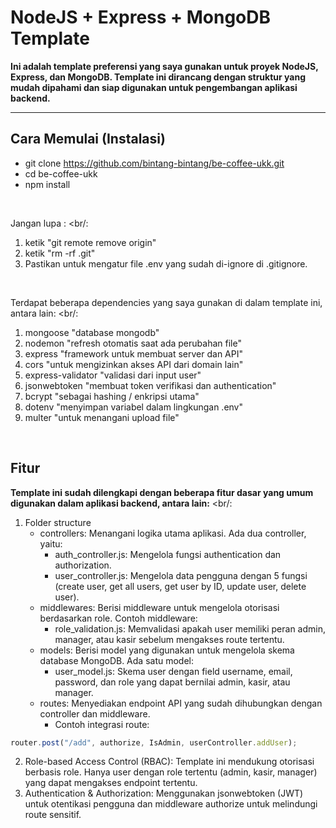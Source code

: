 # NodeJS + Express + MongoDB Template

<b>Ini adalah template preferensi yang saya gunakan untuk proyek NodeJS, Express, dan MongoDB. Template ini dirancang dengan struktur yang mudah dipahami dan siap digunakan untuk pengembangan aplikasi backend.</b>

---

## Cara Memulai (Instalasi)
* git clone https://github.com/bintang-bintang/be-coffee-ukk.git
* cd be-coffee-ukk
* npm install
<br/>

Jangan lupa : <br/:
1. ketik "git remote remove origin"
2. ketik "rm -rf .git"
3. Pastikan untuk mengatur file .env yang sudah di-ignore di .gitignore.
<br/>

Terdapat beberapa dependencies yang saya gunakan di dalam template ini, antara lain: <br/:
1. mongoose "database mongodb"
2. nodemon "refresh otomatis saat ada perubahan file"
3. express "framework untuk membuat server dan API"
4. cors "untuk mengizinkan akses API dari domain lain"
5. express-validator "validasi dari input user"
6. jsonwebtoken "membuat token verifikasi dan authentication"
7. bcrypt "sebagai hashing / enkripsi utama"
8. dotenv "menyimpan variabel dalam lingkungan .env"
9. multer "untuk menangani upload file"
<br/>

## Fitur
<b>Template ini sudah dilengkapi dengan beberapa fitur dasar yang umum digunakan dalam aplikasi backend, antara lain:</b>
<br/:
1. Folder structure
   - controllers: Menangani logika utama aplikasi. Ada dua controller, yaitu:
     - auth_controller.js: Mengelola fungsi authentication dan authorization.
     - user_controller.js: Mengelola data pengguna dengan 5 fungsi (create user, get all users, get user by ID, update user, delete user).
   - middlewares: Berisi middleware untuk mengelola otorisasi berdasarkan role. Contoh middleware:
     - role_validation.js: Memvalidasi apakah user memiliki peran admin, manager, atau kasir sebelum mengakses route tertentu.
   - models: Berisi model yang digunakan untuk mengelola skema database MongoDB. Ada satu model:
     - user_model.js: Skema user dengan field username, email, password, dan role yang dapat bernilai admin, kasir, atau manager.
   - routes: Menyediakan endpoint API yang sudah dihubungkan dengan controller dan middleware.
     - Contoh integrasi route: 
```javascript
router.post("/add", authorize, IsAdmin, userController.addUser);
```
2. Role-based Access Control (RBAC): Template ini mendukung otorisasi berbasis role. Hanya user dengan role tertentu (admin, kasir, manager) yang dapat mengakses endpoint tertentu.
3. Authentication & Authorization: Menggunakan jsonwebtoken (JWT) untuk otentikasi pengguna dan middleware authorize untuk melindungi route sensitif.
<br/>
